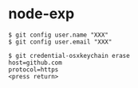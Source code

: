 # node-exp

```
$ git config user.name "XXX"
$ git config user.email "XXX"
```
```
$ git credential-osxkeychain erase
host=github.com
protocol=https
<press return>
```
